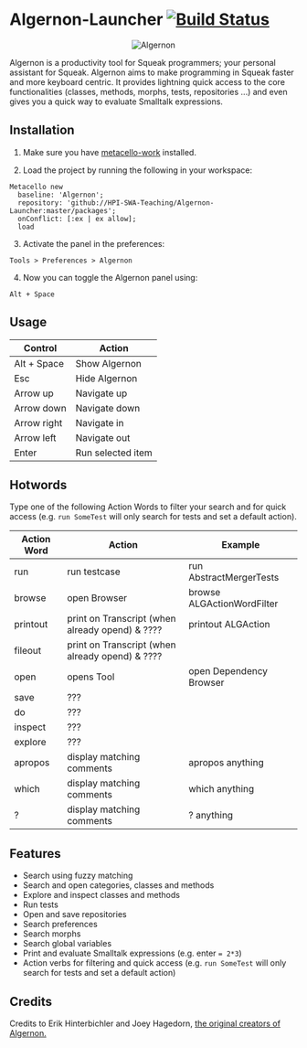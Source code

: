 Algernon-Launcher [![Build Status](https://travis-ci.org/HPI-SWA-Teaching/SWT16-Project-06.svg)](https://travis-ci.org/HPI-SWA-Teaching/SWT16-Project-06)
===================

<p align="center">
  <img src="https://cloud.githubusercontent.com/assets/7422050/9015196/964cdde0-37c7-11e5-8ef6-f9baef559391.png" alt="Algernon"/>
</p>

Algernon is a productivity tool for Squeak programmers; your personal assistant for Squeak. Algernon aims to make programming in Squeak faster and more keyboard centric. It provides lightning quick access to the core functionalities (classes, methods, morphs, tests, repositories ...) and even gives you a quick way to evaluate Smalltalk expressions.

## Installation
1. Make sure you have [metacello-work](https://github.com/dalehenrich/metacello-work) installed.

2. Load the project by running the following in your workspace:
  ```smalltalk
  Metacello new
    baseline: 'Algernon';
    repository: 'github://HPI-SWA-Teaching/Algernon-Launcher:master/packages';
    onConflict: [:ex | ex allow];
    load
  ```

3. Activate the panel in the preferences:
  ```
  Tools > Preferences > Algernon
  ```

4. Now you can toggle the Algernon panel using:
  ```
  Alt + Space
  ```

## Usage

| Control     | Action            |
|-------------|-------------------|
| Alt + Space | Show Algernon     |
| Esc         | Hide Algernon     |
| Arrow up    | Navigate up       |
| Arrow down  | Navigate down     |
| Arrow right | Navigate in       |
| Arrow left  | Navigate out      |
| Enter       | Run selected item |

## Hotwords
Type one of the following Action Words to filter your search and for quick access (e.g. `run SomeTest` will only search for tests and set a default action).

| Action Word | Action                                                    | Example                    |
|-------------|-----------------------------------------------------------|----------------------------|
| run         | run testcase                                              | run AbstractMergerTests    |
| browse      | open Browser                                              | browse ALGActionWordFilter |
| printout    | print on Transcript (when already opend) & ????           | printout ALGAction         |
| fileout     | print on Transcript (when already opend) & ????           |                            |
| open        | opens Tool                                                | open Dependency Browser    |
| save        | ???                                                       |                            |
| do          | ???                                                       |                            |
| inspect     | ???                                                       |                            |
| explore     | ???                                                       |                            |
| apropos     | display matching comments                                 | apropos anything           |
| which       | display matching comments                                 | which anything             |
| ?           | display matching comments                                 | ? anything                 |


## Features

- Search using fuzzy matching
- Search and open categories, classes and methods
- Explore and inspect classes and methods
- Run tests
- Open and save repositories
- Search preferences
- Search morphs
- Search global variables
- Print and evaluate Smalltalk expressions (e.g. enter `= 2*3`)
- Action verbs for filtering and quick access (e.g. `run SomeTest` will only search for tests and set a default action)

## Credits


Credits to Erik Hinterbichler and Joey Hagedorn, [the original creators of Algernon.](http://erikhinterbichler.com/apps/algernon/)
